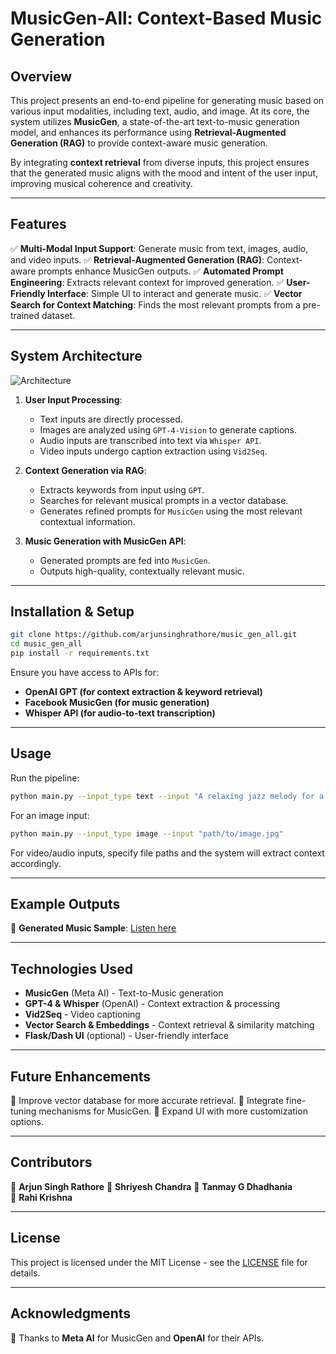 # MusicGen-All: Context-Based Music Generation

## Overview
This project presents an end-to-end pipeline for generating music based on various input modalities, including text, audio, and image. At its core, the system utilizes **MusicGen**, a state-of-the-art text-to-music generation model, and enhances its performance using **Retrieval-Augmented Generation (RAG)** to provide context-aware music generation. 

By integrating **context retrieval** from diverse inputs, this project ensures that the generated music aligns with the mood and intent of the user input, improving musical coherence and creativity. 

---

## Features
✅ **Multi-Modal Input Support**: Generate music from text, images, audio, and video inputs.
✅ **Retrieval-Augmented Generation (RAG)**: Context-aware prompts enhance MusicGen outputs.
✅ **Automated Prompt Engineering**: Extracts relevant context for improved generation.
✅ **User-Friendly Interface**: Simple UI to interact and generate music.
✅ **Vector Search for Context Matching**: Finds the most relevant prompts from a pre-trained dataset.

---

## System Architecture
![Architecture](https://github.com/arjunsinghrathore/music_gen_all/image.png)

1. **User Input Processing**:
   - Text inputs are directly processed.
   - Images are analyzed using `GPT-4-Vision` to generate captions.
   - Audio inputs are transcribed into text via `Whisper API`.
   - Video inputs undergo caption extraction using `Vid2Seq`.

2. **Context Generation via RAG**:
   - Extracts keywords from input using `GPT`.
   - Searches for relevant musical prompts in a vector database.
   - Generates refined prompts for `MusicGen` using the most relevant contextual information.

3. **Music Generation with MusicGen API**:
   - Generated prompts are fed into `MusicGen`.
   - Outputs high-quality, contextually relevant music.

---

## Installation & Setup
```bash
git clone https://github.com/arjunsinghrathore/music_gen_all.git
cd music_gen_all
pip install -r requirements.txt
```
Ensure you have access to APIs for:
- **OpenAI GPT (for context extraction & keyword retrieval)**
- **Facebook MusicGen (for music generation)**
- **Whisper API (for audio-to-text transcription)**

---

## Usage
Run the pipeline:
```bash
python main.py --input_type text --input "A relaxing jazz melody for a quiet evening."
```
For an image input:
```bash
python main.py --input_type image --input "path/to/image.jpg"
```
For video/audio inputs, specify file paths and the system will extract context accordingly.

---

## Example Outputs
🎵 **Generated Music Sample**: [Listen here](https://github.com/arjunsinghrathore/music_gen_all/samples/output.mp3)

---

## Technologies Used
- **MusicGen** (Meta AI) - Text-to-Music generation
- **GPT-4 & Whisper** (OpenAI) - Context extraction & processing
- **Vid2Seq** - Video captioning
- **Vector Search & Embeddings** - Context retrieval & similarity matching
- **Flask/Dash UI** (optional) - User-friendly interface

---

## Future Enhancements
🔹 Improve vector database for more accurate retrieval.
🔹 Integrate fine-tuning mechanisms for MusicGen.
🔹 Expand UI with more customization options.

---

## Contributors
👤 **Arjun Singh Rathore** 
👤 **Shriyesh Chandra**
👤 **Tanmay G Dhadhania**  
👤 **Rahi Krishna**  


---

## License
This project is licensed under the MIT License - see the [LICENSE](LICENSE) file for details.

---

## Acknowledgments
🙏 Thanks to **Meta AI** for MusicGen and **OpenAI** for their APIs.
